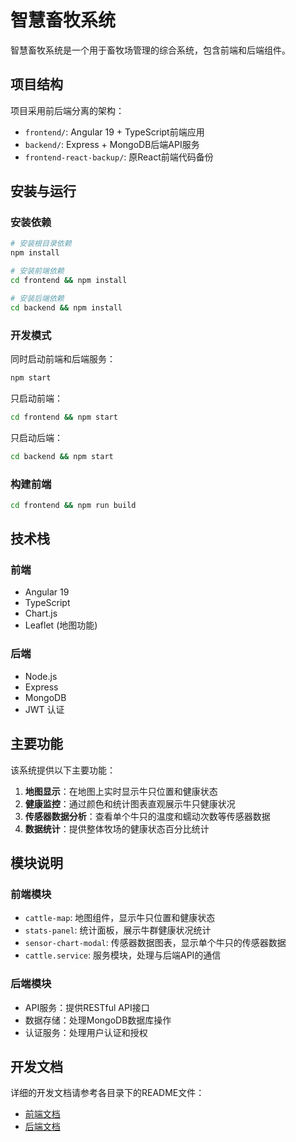 # 智慧畜牧系统

智慧畜牧系统是一个用于畜牧场管理的综合系统，包含前端和后端组件。

## 项目结构

项目采用前后端分离的架构：

- `frontend/`: Angular 19 + TypeScript前端应用
- `backend/`: Express + MongoDB后端API服务
- `frontend-react-backup/`: 原React前端代码备份

## 安装与运行

### 安装依赖

```bash
# 安装根目录依赖
npm install

# 安装前端依赖
cd frontend && npm install

# 安装后端依赖
cd backend && npm install
```

### 开发模式

同时启动前端和后端服务：

```bash
npm start
```

只启动前端：

```bash
cd frontend && npm start
```

只启动后端：

```bash
cd backend && npm start
```

### 构建前端

```bash
cd frontend && npm run build
```

## 技术栈

### 前端
- Angular 19
- TypeScript
- Chart.js
- Leaflet (地图功能)

### 后端
- Node.js
- Express
- MongoDB
- JWT 认证

## 主要功能

该系统提供以下主要功能：

1. **地图显示**：在地图上实时显示牛只位置和健康状态
2. **健康监控**：通过颜色和统计图表直观展示牛只健康状况
3. **传感器数据分析**：查看单个牛只的温度和蠕动次数等传感器数据
4. **数据统计**：提供整体牧场的健康状态百分比统计

## 模块说明

### 前端模块

- `cattle-map`: 地图组件，显示牛只位置和健康状态
- `stats-panel`: 统计面板，展示牛群健康状况统计
- `sensor-chart-modal`: 传感器数据图表，显示单个牛只的传感器数据
- `cattle.service`: 服务模块，处理与后端API的通信

### 后端模块

- API服务：提供RESTful API接口
- 数据存储：处理MongoDB数据库操作
- 认证服务：处理用户认证和授权

## 开发文档

详细的开发文档请参考各目录下的README文件：

- [前端文档](./frontend/README.md)
- [后端文档](./backend/README.md)
